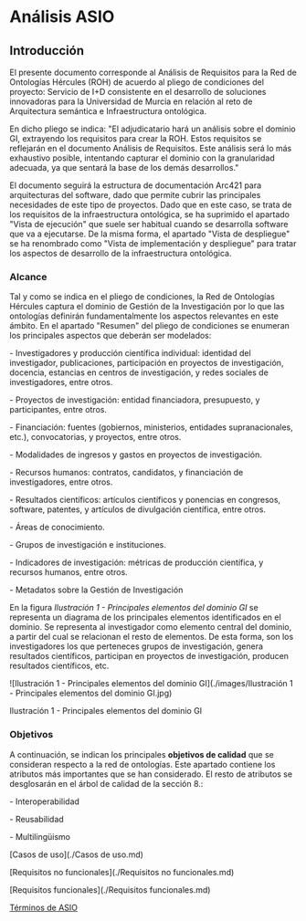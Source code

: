 # Análisis ASIO





## Introducción

El presente documento corresponde al Análisis de Requisitos para la Red de Ontologías Hércules (ROH) de acuerdo al pliego de condiciones del proyecto: Servicio de I+D consistente en el desarrollo de soluciones innovadoras para la Universidad de Murcia en relación al reto de Arquitectura semántica e Infraestructura ontológica.  

En dicho pliego se indica: "El adjudicatario hará un análisis sobre el dominio GI, extrayendo los requisitos para crear la ROH. Estos requisitos se reflejarán en el documento Análisis de Requisitos. Este análisis será lo más exhaustivo posible, intentando capturar el dominio con la granularidad adecuada, ya que sentará la base de los demás desarrollos." 

El documento seguirá la estructura de documentación Arc421 para arquitecturas del software, dado que permite cubrir las principales necesidades de este tipo de proyectos. Dado que en este caso, se trata de los requisitos de la infraestructura ontológica, se ha suprimido el apartado "Vista de ejecución" que suele ser habitual cuando se desarrolla software que va a ejecutarse. De la misma forma, el apartado "Vista de despliegue" se ha renombrado como "Vista de implementación y despliegue" para tratar los aspectos de desarrollo de la infraestructura ontológica. 



### Alcance

Tal y como se indica en el pliego de condiciones, la Red de Ontologías Hércules captura el dominio de Gestión de la Investigación por lo que las ontologías definirán fundamentalmente los aspectos relevantes en este ámbito. En el apartado "Resumen" del pliego de condiciones se enumeran los principales aspectos que deberán ser modelados:

\-   Investigadores y producción científica individual: identidad del investigador, publicaciones, participación en proyectos de investigación, docencia, estancias en centros de investigación, y redes sociales de investigadores, entre otros.

\-   Proyectos de investigación: entidad financiadora, presupuesto, y participantes, entre otros.

\-   Financiación: fuentes (gobiernos, ministerios, entidades supranacionales, etc.), convocatorias, y proyectos, entre otros.

\-   Modalidades de ingresos y gastos en proyectos de investigación.

\-   Recursos humanos: contratos, candidatos, y financiación de investigadores, entre otros.

\-   Resultados científicos: artículos científicos y ponencias en congresos, software, patentes, y artículos de divulgación científica, entre otros.

\-   Áreas de conocimiento.

\-   Grupos de investigación e instituciones.

\-   Indicadores de investigación: métricas de producción científica, y recursos humanos, entre otros.

\-   Metadatos sobre la Gestión de Investigación

En la figura *Ilustración 1 - Principales elementos del dominio GI* se representa un diagrama de los principales elementos identificados en el dominio. Se representa al investigador como elemento central del dominio, a partir del cual se relacionan el resto de elementos. De esta forma, son los investigadores los que perteneces grupos de investigación, genera resultados científicos, participan en proyectos de investigación, producen resultados científicos, etc. 

![Ilustración 1 - Principales elementos del dominio GI](./images/Ilustración 1 - Principales elementos del dominio GI.jpg)                               

Ilustración 1 - Principales elementos del dominio GI

### Objetivos

A continuación, se indican los principales **objetivos de calidad** que se consideran respecto a la red de ontologías. Este apartado contiene los atributos más importantes que se han considerado. El resto de atributos se desglosarán en el árbol de calidad de la sección 8.:

\-   Interoperabilidad

\-   Reusabilidad

\-   Multilingüismo



[Casos de uso](./Casos de uso.md)

[Requisitos no funcionales](./Requisitos no funcionales.md)

[Requisitos funcionales](./Requisitos funcionales.md)

[Términos de ASIO](./Términos.md)
